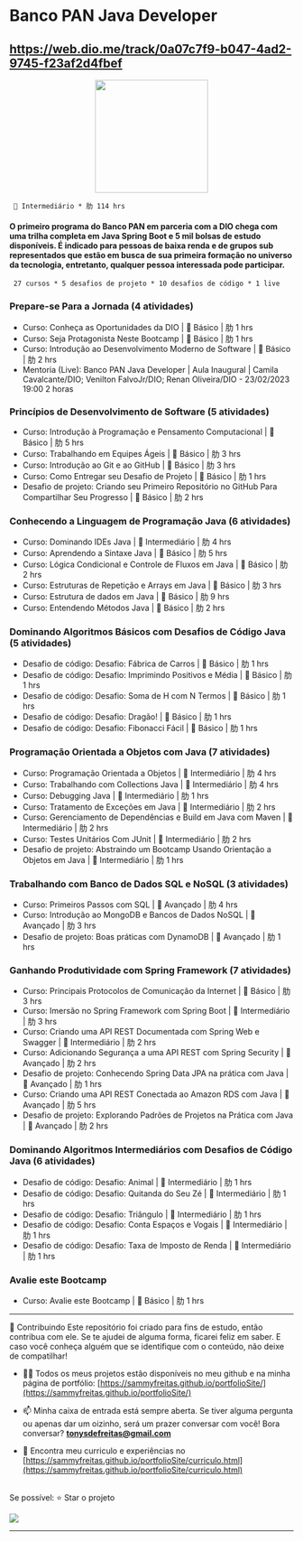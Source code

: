 # Banco PAN Java Developer
https://web.dio.me/track/0a07c7f9-b047-4ad2-9745-f23af2d4fbef
---------------------------------------------------------------------------------------------------
<div align="center"><img height="200em" src="https://user-images.githubusercontent.com/93049899/218183912-ef8df551-0b66-4ef0-afbc-7aa553c67b5c.png"/></div>

      Intermediário * 肋 114 hrs

#### O primeiro programa do Banco PAN em parceria com a DIO chega com uma trilha completa em Java Spring Boot e 5 mil bolsas de estudo disponíveis. É indicado para pessoas de baixa renda e de grupos sub representados que estão em busca de sua primeira formação no universo da tecnologia, entretanto, qualquer pessoa interessada pode participar.

     27 cursos * 5 desafios de projeto * 10 desafios de código * 1 live

### Prepare-se Para a Jornada (4 atividades)
* Curso: Conheça as Oportunidades da DIO |  Básico | 肋 1 hrs
* Curso: Seja Protagonista Neste Bootcamp |  Básico | 肋 1 hrs
* Curso: Introdução ao Desenvolvimento Moderno de Software |  Básico | 肋 2 hrs
* Mentoria (Live): Banco PAN Java Developer | Aula Inaugural | Camila Cavalcante/DIO; Venilton FalvoJr/DIO; Renan Oliveira/DIO - 23/02/2023 19:00 2 horas

### Princípios de Desenvolvimento de Software (5 atividades)
* Curso: Introdução à Programação e Pensamento Computacional |  Básico | 肋 5 hrs
* Curso: Trabalhando em Equipes Ágeis |  Básico | 肋 3 hrs
* Curso: Introdução ao Git e ao GitHub |  Básico | 肋 3 hrs
* Curso: Como Entregar seu Desafio de Projeto |  Básico | 肋 1 hrs
* Desafio de projeto: Criando seu Primeiro Repositório no GitHub Para Compartilhar Seu Progresso |  Básico | 肋 2 hrs

### Conhecendo a Linguagem de Programação Java (6 atividades)
* Curso: Dominando IDEs Java |  Intermediário | 肋 4 hrs
* Curso: Aprendendo a Sintaxe Java |  Básico | 肋 5 hrs
* Curso: Lógica Condicional e Controle de Fluxos em Java |  Básico | 肋 2 hrs
* Curso: Estruturas de Repetição e Arrays em Java |  Básico | 肋 3 hrs
* Curso: Estrutura de dados em Java |  Básico | 肋 9 hrs
* Curso: Entendendo Métodos Java |  Básico | 肋 2 hrs

### Dominando Algoritmos Básicos com Desafios de Código Java (5 atividades)
* Desafio de código: Desafio: Fábrica de Carros |  Básico | 肋 1 hrs
* Desafio de código: Desafio: Imprimindo Positivos e Média |  Básico | 肋 1 hrs
* Desafio de código: Desafio: Soma de H com N Termos |  Básico | 肋 1 hrs
* Desafio de código: Desafio: Dragão! |  Básico | 肋 1 hrs
* Desafio de código: Desafio: Fibonacci Fácil |  Básico | 肋 1 hrs

### Programação Orientada a Objetos com Java (7 atividades)
* Curso: Programação Orientada a Objetos |  Intermediário | 肋 4 hrs
* Curso: Trabalhando com Collections Java |  Intermediário | 肋 4 hrs
* Curso: Debugging Java |  Intermediário | 肋 1 hrs
* Curso: Tratamento de Exceções em Java |  Intermediário | 肋 2 hrs
* Curso: Gerenciamento de Dependências e Build em Java com Maven |  Intermediário | 肋 2 hrs
* Curso: Testes Unitários Com JUnit |  Intermediário | 肋 2 hrs
* Desafio de projeto: Abstraindo um Bootcamp Usando Orientação a Objetos em Java |  Intermediário | 肋 1 hrs

### Trabalhando com Banco de Dados SQL e NoSQL (3 atividades)
* Curso: Primeiros Passos com SQL |  Avançado | 肋 4 hrs
* Curso: Introdução ao MongoDB e Bancos de Dados NoSQL |  Avançado | 肋 3 hrs
* Desafio de projeto: Boas práticas com DynamoDB |  Avançado | 肋 1 hrs

### Ganhando Produtividade com Spring Framework (7 atividades)
* Curso: Principais Protocolos de Comunicação da Internet |  Básico | 肋 3 hrs
* Curso: Imersão no Spring Framework com Spring Boot |  Intermediário | 肋 3 hrs
* Curso: Criando uma API REST Documentada com Spring Web e Swagger |  Intermediário | 肋 2 hrs
* Curso: Adicionando Segurança a uma API REST com Spring Security |  Avançado | 肋 2 hrs
* Desafio de projeto: Conhecendo Spring Data JPA na prática com Java |  Avançado | 肋 1 hrs
* Curso: Criando uma API REST Conectada ao Amazon RDS com Java |  Avançado | 肋 5 hrs
* Desafio de projeto: Explorando Padrões de Projetos na Prática com Java |  Avançado | 肋 2 hrs

### Dominando Algoritmos Intermediários com Desafios de Código Java (6 atividades)
* Desafio de código: Desafio: Animal |  Intermediário | 肋 1 hrs
* Desafio de código: Desafio: Quitanda do Seu Zé |  Intermediário | 肋 1 hrs
* Desafio de código: Desafio: Triângulo |  Intermediário | 肋 1 hrs
* Desafio de código: Desafio: Conta Espaços e Vogais |  Intermediário | 肋 1 hrs
* Desafio de código: Desafio: Taxa de Imposto de Renda |  Intermediário | 肋 1 hrs

### Avalie este Bootcamp
* Curso: Avalie este Bootcamp |  Básico | 肋 1 hrs


---------------------------------------------------------------------------------------------------

🤝 Contribuindo Este repositório foi criado para fins de estudo, então contribua com ele. Se te ajudei de alguma forma, ficarei feliz em saber. E caso você conheça alguém que se identifique com o conteúdo, não deixe de compatilhar! 

- 👨‍💻 Todos os meus projetos estão disponíveis no meu github e na minha página de portfólio: [https://sammyfreitas.github.io/portfolioSite/](https://sammyfreitas.github.io/portfolioSite/) 

- 📫 Minha caixa de entrada está sempre aberta. Se tiver alguma pergunta ou apenas dar um oizinho, será um prazer conversar com você! Bora conversar? **tonysdefreitas@gmail.com**

- 📄 Encontra meu curriculo e experiências no [https://sammyfreitas.github.io/portfolioSite/curriculo.html](https://sammyfreitas.github.io/portfolioSite/curriculo.html)


<br>Se possível:  ⭐️ Star o projeto

<img src="https://hermes.digitalinnovation.one/certificates/cover/AD6D0614.jpg">

---------------------------------------------------------------------------------------------------
